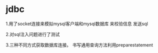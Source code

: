 # jdbc

1.用了socket连接来模拟mysql客户端和mysql数据库 来校验信息 发送sql

2.对sql注入问题进行了测试

3.三种不同方式获取数据库连接。
书写通用查询方法利用preparestatement
